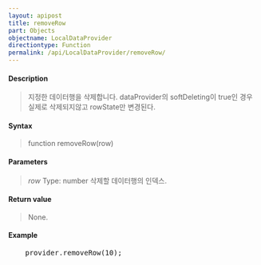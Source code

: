 ```yaml
---
layout: apipost
title: removeRow
part: Objects
objectname: LocalDataProvider
directiontype: Function
permalink: /api/LocalDataProvider/removeRow/
---
```



#### Description

> 지정한 데이터행을 삭제합니다.
> dataProvider의 softDeleting이 true인 경우 실제로 삭제되지않고 rowState만 변경된다.

#### Syntax

> function removeRow(row)

#### Parameters

> *row*
> Type: number
> 삭제할 데이터행의 인덱스.

#### Return value

> None.

#### Example

<pre class="prettyprint">
    provider.removeRow(10);
</pre>

